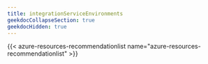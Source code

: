 ```yaml
---
title: integrationServiceEnvironments
geekdocCollapseSection: true
geekdocHidden: true
---
```


{{< azure-resources-recommendationlist name="azure-resources-recommendationlist" >}}
